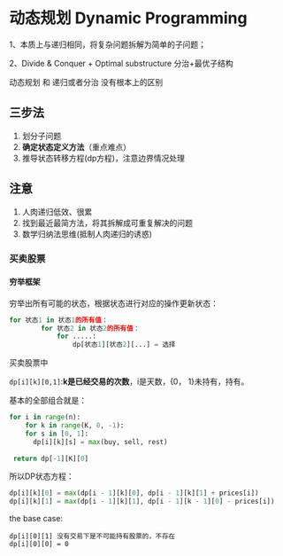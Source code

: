 # 动态规划 Dynamic Programming 

1、本质上与递归相同，将复杂问题拆解为简单的子问题；

2、Divide & Conquer + Optimal substructure 分治+最优子结构

动态规划 和 递归或者分治 没有根本上的区别
## 三步法

1. 划分子问题
2. **确定状态定义方法**（重点难点）
3. 推导状态转移方程(dp方程)，注意边界情况处理

## 注意
1. 人肉递归低效、很累
2. 找到最近最简方法，将其拆解成可重复解决的问题 
3. 数学归纳法思维(抵制人肉递归的诱惑)

### 买卖股票

#### 穷举框架

穷举出所有可能的状态，根据状态进行对应的操作更新状态：

```python
for 状态1 in 状态1的所有值：
		for 状态2 in 状态2的所有值：
  			for .....:
      			dp[状态1][状态2][...] = 选择
```

买卖股票中

`dp[i][k][0,1]`:**k是已经交易的次数**，i是天数，{0， 1}未持有，持有。

基本的全部组合就是：

```python
for i in range(n):
	for k in range(K, 0, -1):
    for s in [0, 1]:
      dp[i][k][s] = max(buy, sell, rest)
      
 return dp[-1][K][0]
```

 所以DP状态方程：

```python
dp[i][k][0] = max(dp[i - 1][k][0], dp[i - 1][k][1] + prices[i])
dp[i][k][1] = max(dp[i - 1][k][1], dp[i - 1][k - 1][0] - prices[i])
```

the base case:

```shell
dp[i][0][1] 没有交易下是不可能持有股票的，不存在
dp[i][0][0] = 0
```





